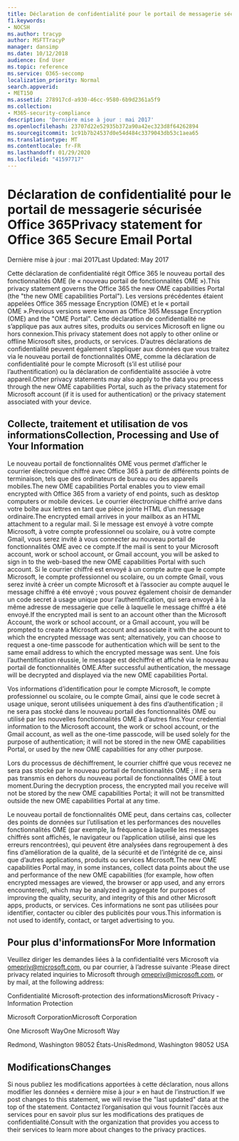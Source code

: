 ```yaml
---
title: Déclaration de confidentialité pour le portail de messagerie sécurisée Office 365
f1.keywords:
- NOCSH
ms.author: tracyp
author: MSFTTracyP
manager: dansimp
ms.date: 10/12/2018
audience: End User
ms.topic: reference
ms.service: O365-seccomp
localization_priority: Normal
search.appverid:
- MET150
ms.assetid: 278917cd-a930-46cc-9580-6b9d2361a5f9
ms.collection:
- M365-security-compliance
description: 'Dernière mise à jour : mai 2017'
ms.openlocfilehash: 23707d22e52935b372a90a42ec323d8f64262894
ms.sourcegitcommit: 1c91b7b24537d0e54d484c3379043db53c1aea65
ms.translationtype: MT
ms.contentlocale: fr-FR
ms.lasthandoff: 01/29/2020
ms.locfileid: "41597717"
---
```

# <a name="privacy-statement-for-office-365-secure-email-portal"></a><span data-ttu-id="8e15d-103">Déclaration de confidentialité pour le portail de messagerie sécurisée Office 365</span><span class="sxs-lookup"><span data-stu-id="8e15d-103">Privacy statement for Office 365 Secure Email Portal</span></span>

<span data-ttu-id="8e15d-104">Dernière mise à jour : mai 2017</span><span class="sxs-lookup"><span data-stu-id="8e15d-104">Last Updated: May 2017</span></span>
  
<span data-ttu-id="8e15d-105">Cette déclaration de confidentialité régit Office 365 le nouveau portail des fonctionnalités OME (le « nouveau portail de fonctionnalités OME »).</span><span class="sxs-lookup"><span data-stu-id="8e15d-105">This privacy statement governs the Office 365 the new OME capabilities Portal (the "the new OME capabilities Portal").</span></span> <span data-ttu-id="8e15d-106">Les versions précédentes étaient appelées Office 365 message Encryption (OME) et le « portail OME ».</span><span class="sxs-lookup"><span data-stu-id="8e15d-106">Previous versions were known as Office 365 Message Encryption (OME) and the "OME Portal".</span></span> <span data-ttu-id="8e15d-107">Cette déclaration de confidentialité ne s’applique pas aux autres sites, produits ou services Microsoft en ligne ou hors connexion.</span><span class="sxs-lookup"><span data-stu-id="8e15d-107">This privacy statement does not apply to other online or offline Microsoft sites, products, or services.</span></span> <span data-ttu-id="8e15d-108">D’autres déclarations de confidentialité peuvent également s’appliquer aux données que vous traitez via le nouveau portail de fonctionnalités OME, comme la déclaration de confidentialité pour le compte Microsoft (s’il est utilisé pour l’authentification) ou la déclaration de confidentialité associée à votre appareil.</span><span class="sxs-lookup"><span data-stu-id="8e15d-108">Other privacy statements may also apply to the data you process through the new OME capabilities Portal, such as the privacy statement for Microsoft account (if it is used for authentication) or the privacy statement associated with your device.</span></span>
  
## <a name="collection-processing-and-use-of-your-information"></a><span data-ttu-id="8e15d-109">Collecte, traitement et utilisation de vos informations</span><span class="sxs-lookup"><span data-stu-id="8e15d-109">Collection, Processing and Use of Your Information</span></span>

<span data-ttu-id="8e15d-110">Le nouveau portail de fonctionnalités OME vous permet d’afficher le courrier électronique chiffré avec Office 365 à partir de différents points de terminaison, tels que des ordinateurs de bureau ou des appareils mobiles.</span><span class="sxs-lookup"><span data-stu-id="8e15d-110">The new OME capabilities Portal enables you to view email encrypted with Office 365 from a variety of end points, such as desktop computers or mobile devices.</span></span> <span data-ttu-id="8e15d-111">Le courrier électronique chiffré arrive dans votre boîte aux lettres en tant que pièce jointe HTML d’un message ordinaire.</span><span class="sxs-lookup"><span data-stu-id="8e15d-111">The encrypted email arrives in your mailbox as an HTML attachment to a regular mail.</span></span> <span data-ttu-id="8e15d-112">Si le message est envoyé à votre compte Microsoft, à votre compte professionnel ou scolaire, ou à votre compte Gmail, vous serez invité à vous connecter au nouveau portail de fonctionnalités OME avec ce compte.</span><span class="sxs-lookup"><span data-stu-id="8e15d-112">If the mail is sent to your Microsoft account, work or school account, or Gmail account, you will be asked to sign in to the web-based the new OME capabilities Portal with such account.</span></span> <span data-ttu-id="8e15d-113">Si le courrier chiffré est envoyé à un compte autre que le compte Microsoft, le compte professionnel ou scolaire, ou un compte Gmail, vous serez invité à créer un compte Microsoft et à l’associer au compte auquel le message chiffré a été envoyé ; vous pouvez également choisir de demander un code secret à usage unique pour l’authentification, qui sera envoyé à la même adresse de messagerie que celle à laquelle le message chiffré a été envoyé.</span><span class="sxs-lookup"><span data-stu-id="8e15d-113">If the encrypted mail is sent to an account other than the Microsoft Account, the work or school account, or a Gmail account, you will be prompted to create a Microsoft account and associate it with the account to which the encrypted message was sent; alternatively, you can choose to request a one-time passcode for authentication which will be sent to the same email address to which the encrypted message was sent.</span></span> <span data-ttu-id="8e15d-114">Une fois l’authentification réussie, le message est déchiffré et affiché via le nouveau portail de fonctionnalités OME.</span><span class="sxs-lookup"><span data-stu-id="8e15d-114">After successful authentication, the message will be decrypted and displayed via the new OME capabilities Portal.</span></span>
  
<span data-ttu-id="8e15d-115">Vos informations d’identification pour le compte Microsoft, le compte professionnel ou scolaire, ou le compte Gmail, ainsi que le code secret à usage unique, seront utilisées uniquement à des fins d’authentification ; il ne sera pas stocké dans le nouveau portail des fonctionnalités OME ou utilisé par les nouvelles fonctionnalités OME à d’autres fins.</span><span class="sxs-lookup"><span data-stu-id="8e15d-115">Your credential information to the Microsoft account, the work or school account, or the Gmail account, as well as the one-time passcode, will be used solely for the purpose of authentication; it will not be stored in the new OME capabilities Portal, or used by the new OME capabilities for any other purpose.</span></span>
  
<span data-ttu-id="8e15d-116">Lors du processus de déchiffrement, le courrier chiffré que vous recevez ne sera pas stocké par le nouveau portail de fonctionnalités OME ; il ne sera pas transmis en dehors du nouveau portail de fonctionnalités OME à tout moment.</span><span class="sxs-lookup"><span data-stu-id="8e15d-116">During the decryption process, the encrypted mail you receive will not be stored by the new OME capabilities Portal; it will not be transmitted outside the new OME capabilities Portal at any time.</span></span>
  
<span data-ttu-id="8e15d-117">Le nouveau portail de fonctionnalités OME peut, dans certains cas, collecter des points de données sur l’utilisation et les performances des nouvelles fonctionnalités OME (par exemple, la fréquence à laquelle les messages chiffrés sont affichés, le navigateur ou l’application utilisé, ainsi que les erreurs rencontrées), qui peuvent être analysées dans regroupement à des fins d’amélioration de la qualité, de la sécurité et de l’intégrité de ce, ainsi que d’autres applications, produits ou services Microsoft.</span><span class="sxs-lookup"><span data-stu-id="8e15d-117">The new OME capabilities Portal may, in some instances, collect data points about the use and performance of the new OME capabilities (for example, how often encrypted messages are viewed, the browser or app used, and any errors encountered), which may be analyzed in aggregate for purposes of improving the quality, security, and integrity of this and other Microsoft apps, products, or services.</span></span> <span data-ttu-id="8e15d-118">Ces informations ne sont pas utilisées pour identifier, contacter ou cibler des publicités pour vous.</span><span class="sxs-lookup"><span data-stu-id="8e15d-118">This information is not used to identify, contact, or target advertising to you.</span></span>
  
## <a name="for-more-information"></a><span data-ttu-id="8e15d-119">Pour plus d'informations</span><span class="sxs-lookup"><span data-stu-id="8e15d-119">For More Information</span></span>

<span data-ttu-id="8e15d-120">Veuillez diriger les demandes liées à la confidentialité vers Microsoft via [omepriv@microsoft.com](mailto:omepriv@microsoft.com), ou par courrier, à l’adresse suivante :</span><span class="sxs-lookup"><span data-stu-id="8e15d-120">Please direct privacy related inquiries to Microsoft through [omepriv@microsoft.com](mailto:omepriv@microsoft.com), or by mail, at the following address:</span></span>
  
<span data-ttu-id="8e15d-121">Confidentialité Microsoft-protection des informations</span><span class="sxs-lookup"><span data-stu-id="8e15d-121">Microsoft Privacy - Information Protection</span></span>
  
<span data-ttu-id="8e15d-122">Microsoft Corporation</span><span class="sxs-lookup"><span data-stu-id="8e15d-122">Microsoft Corporation</span></span>
  
<span data-ttu-id="8e15d-123">One Microsoft Way</span><span class="sxs-lookup"><span data-stu-id="8e15d-123">One Microsoft Way</span></span>
  
<span data-ttu-id="8e15d-124">Redmond, Washington 98052 États-Unis</span><span class="sxs-lookup"><span data-stu-id="8e15d-124">Redmond, Washington 98052 USA</span></span>
  
## <a name="changes"></a><span data-ttu-id="8e15d-125">Modifications</span><span class="sxs-lookup"><span data-stu-id="8e15d-125">Changes</span></span>

<span data-ttu-id="8e15d-126">Si nous publiez les modifications apportées à cette déclaration, nous allons modifier les données « dernière mise à jour » en haut de l’instruction.</span><span class="sxs-lookup"><span data-stu-id="8e15d-126">If we post changes to this statement, we will revise the "last updated" data at the top of the statement.</span></span> <span data-ttu-id="8e15d-127">Contactez l’organisation qui vous fournit l’accès aux services pour en savoir plus sur les modifications des pratiques de confidentialité.</span><span class="sxs-lookup"><span data-stu-id="8e15d-127">Consult with the organization that provides you access to their services to learn more about changes to the privacy practices.</span></span>
  


